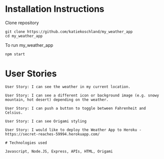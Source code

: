# Installation Instructions

Clone repository

````
git clone https://github.com/katiekoschland/my_weather_app
cd my_weather_app
````

To run my_weather_app

````
npm start
````

# User Stories

````
User Story: I can see the weather in my current location.

User Story: I can see a different icon or background image (e.g. snowy mountain, hot desert) depending on the weather.

User Story: I can push a button to toggle between Fahrenheit and Celsius.

User Story: I can see Origami styling

User Story: I would like to deploy the Weather App to Heroku -https://secret-reaches-59994.herokuapp.com/

# Technologies used

Javascript, Node.JS, Express, APIs, HTML, Origami
